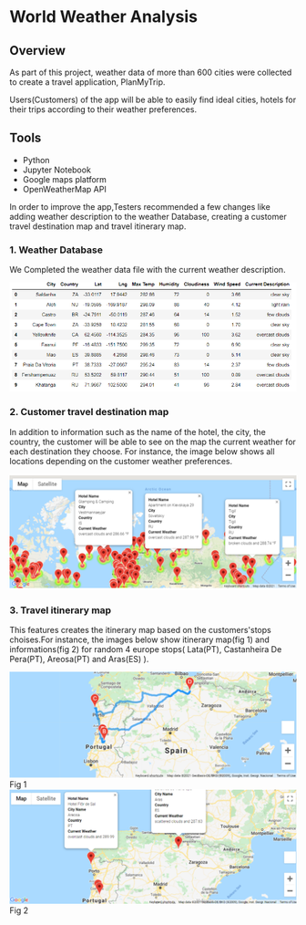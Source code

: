 # World Weather Analysis
## Overview
As part of this project, weather data of more than 600 cities were collected to create a travel application, PlanMyTrip.

Users(Customers) of the app will be able to easily find ideal cities, hotels for their trips according to their weather preferences.

## Tools
* Python
* Jupyter Notebook
* Google maps platform
* OpenWeatherMap API

In order to improve the app,Testers recommended a few changes like adding weather description to the weather Database, creating a customer travel destination map and travel itinerary map.

### 1. Weather Database
 We Completed the weather data file with the current weather description.
 
![weather Database](https://github.com/muhisan/World_Weather_Analysis/blob/main/Weather_Database/Weather_Database.png)

### 2. Customer travel destination map
In addition to information such as the name of the hotel, the city, the country, the customer will be able to see on the map the current weather for each destination they choose. For instance, the image below shows all locations depending on the customer weather preferences. 

![travel map](https://github.com/muhisan/World_Weather_Analysis/blob/main/Vacation_Search/WeatherPy_vacation_map.png)

### 3. Travel itinerary map
This features creates the itinerary map based on the customers'stops choises.For instance, the images below show itinerary map(fig 1) and 
informations(fig 2) for random 4 europe stops( Lata(PT), Castanheira De Pera(PT), Areosa(PT) and Aras(ES) ).

![Itinerary map](https://github.com/muhisan/World_Weather_Analysis/blob/main/Vacation_Itinerary/WeatherPy_travel_map.png)
Fig 1
![itinerary info](https://github.com/muhisan/World_Weather_Analysis/blob/main/Vacation_Itinerary/WeatherPy_travel_map_markers.png)
Fig 2
